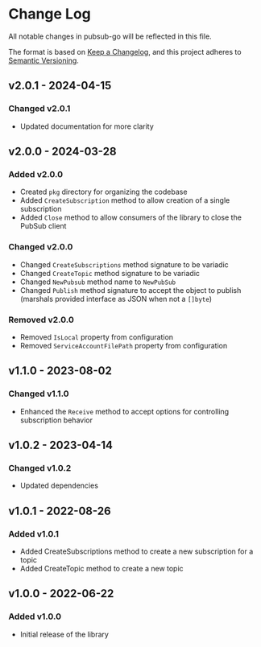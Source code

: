 # Change Log

All notable changes in pubsub-go will be reflected in this file.

The format is based on [Keep a Changelog](https://keepachangelog.com/en/1.0.0/), and this project adheres to [Semantic Versioning](https://semver.org/spec/v2.0.0.html).

## v2.0.1 - 2024-04-15

### Changed v2.0.1

- Updated documentation for more clarity

## v2.0.0 - 2024-03-28

### Added v2.0.0

- Created `pkg` directory for organizing the codebase
- Added `CreateSubscription` method to allow creation of a single subscription
- Added `Close` method to allow consumers of the library to close the PubSub client

### Changed v2.0.0

- Changed `CreateSubscriptions` method signature to be variadic
- Changed `CreateTopic` method signature to be variadic
- Changed `NewPubsub` method name to `NewPubSub`
- Changed `Publish` method signature to accept the object to publish (marshals provided interface as JSON when not a `[]byte`)

### Removed v2.0.0

- Removed `IsLocal` property from configuration
- Removed `ServiceAccountFilePath` property from configuration

## v1.1.0 - 2023-08-02

### Changed v1.1.0

- Enhanced the `Receive` method to accept options for controlling subscription behavior

## v1.0.2 - 2023-04-14

### Changed v1.0.2

- Updated dependencies

## v1.0.1 - 2022-08-26

### Added v1.0.1

- Added CreateSubscriptions method to create a new subscription for a topic
- Added CreateTopic method to create a new topic

## v1.0.0 - 2022-06-22

### Added v1.0.0

- Initial release of the library
